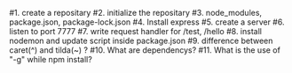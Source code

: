 #1. create a repositary
#2. initialize the repositary
#3. node_modules, package.json, package-lock.json
#4. Install express
#5. create a server
#6. listen to port 7777
#7. write request handler for /test, /hello
#8. install nodemon and update script inside package.json
#9. difference between caret(^) and tilda(~) ?
#10. What are dependencys?
#11. What is  the use of "-g" while npm install?